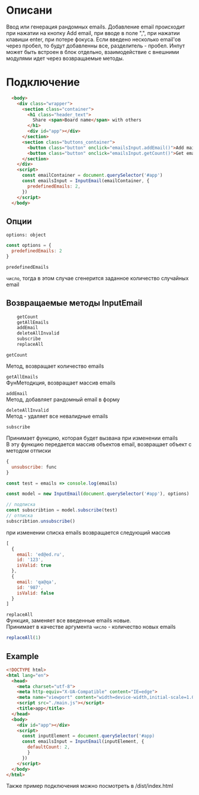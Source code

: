 # Описани

Ввод или генерация рандомных emails.
Добавление email происходит при нажатии на кнопку Add email, при вводе в поле ",", при нажатии клавиши enter, при потере фокуса.
Если введено несколько email'ов через пробел, то будут добавленны все, разделитель - пробел.
Инпут может быть встроен в блок отдельно, взаимодействие с внешними модулями идет через возвращаемые методы.


# Подключение

```html
  <body>
    <div class="wrapper">
      <section class="container">
        <h1 class="header_text">
          Share <span>Board name</span> with others
        </h1>
        <div id="app"></div>
      </section>
      <section class="buttons_container">
        <button class="button" onclick="emailsInput.addEmail()">Add mail</button>
        <button class="button" onclick="emailsInput.getCount()">Get emails count</button>
      </section>
    </div>
    <script>
      const emailContainer = document.querySelector('#app')
      const emailsInput = InputEmail(emailContainer, {
        predefinedEmails: 2,
      })
    </script>
  </body>
```
## Опции

`options: object`

```js
const options = {
  predefinedEmails: 2
}
```
`predefinedEmails`  

`чиcло`, тогда в этом случае сгенерится заданное количество случайных email  


## Возвращаемые методы InputEmail

```js
    getCount
    getAllEmails
    addEmail
    deleteAllInvalid
    subscribe
    replaceAll
```

`getCount`  

  Метод, возвращает количество emails  

`getAllEmails`  
  ФунМетодкция, возвращает массив emails  

`addEmail`  
  Метод, добавляет рандомный email в форму

`deleteAllInvalid`  
Метод - удаляет все невалидные emails  

`subscribe`  

Принимает функцию, которая будет вызвана при изменении emails  
В эту функцию передается массив объектов email, возвращает объект с методом отписки  
```js
{
  unsubscribe: func
}

```

```js
const test = emails => console.log(emails)

const model = new InputEmail(document.querySelector('#app'), options)

// подписка
const subscribtion = model.subscribe(test)
// отписка
subscribtion.unsubscribe()

```
при изменении списка emails возвращается следующий массив
```js
[
  {
    email: 'ed@ed.ru',
    id: '123',
    isValid: true
  },
  {
    email: 'qa@qa',
    id: '987',
    isValid: false
  }
]
```
`replaceAll`  
Функция, заменяет все введенные emails новые.  
Принимает в качестве аргумента `число` - количество новых emails
```js
replaceAll(1)
```


## Example

```html
<!DOCTYPE html>
<html lang="en">
  <head>
    <meta charset="utf-8">
    <meta http-equiv="X-UA-Compatible" content="IE=edge">
    <meta name="viewport" content="width=device-width,initial-scale=1.0">
    <script src="./main.js"></script>
    <title>app</title>
  </head>
  <body>
    <div id="app"></div>
    <script>
      const inputElement = document.querySelector('#app)
      const emailsInput = InputEmail(inputElement, {
        defaultCount: 2,
        }
      })
    </script>
  </body>
</html>
```
Также пример подключения можно посмотреть в /dist/index.html